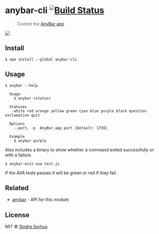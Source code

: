 # anybar-cli [![Build Status](https://travis-ci.org/sindresorhus/anybar-cli.svg?branch=master)](https://travis-ci.org/sindresorhus/anybar-cli)

> Control the [AnyBar app](https://github.com/tonsky/AnyBar)

[![](https://cloud.githubusercontent.com/assets/170270/26110935/ea2a0220-3a7d-11e7-9443-d55f5260e3fb.png)](https://github.com/tonsky/AnyBar)


## Install

```
$ npm install --global anybar-cli
```


## Usage

```
$ anybar --help

  Usage
    $ anybar <status>

  Statuses
    white red orange yellow green cyan blue purple black question exclamation quit

  Options
    --port, -p  AnyBar.app port [Default: 1738]

  Example
    $ anybar purple
```

Also includes a binary to show whether a command exited successfully or with a failure.

```
$ anybar-exit ava test.js
```

If the AVA tests passes it will be green or red if they fail.


## Related

- [anybar](https://github.com/sindresorhus/anybar) - API for this module


## License

MIT © [Sindre Sorhus](https://sindresorhus.com)
